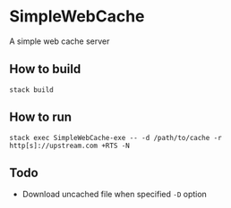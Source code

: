 # SimpleWebCache
A simple web cache server

## How to build
~~~
stack build
~~~

## How to run
~~~
stack exec SimpleWebCache-exe -- -d /path/to/cache -r http[s]://upstream.com +RTS -N
~~~

## Todo
- Download uncached file when specified `-D` option
